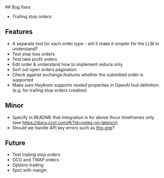 ## Bug fixes

- Trailing stop orders

## Features

- A separate tool for each order type - will it make it simpler for the LLM to understand?
- Test stop loss orders
- Test take profit orders
- Edit order & understand how to implement reduce only
- Sort out open orders pagination
- Check against exchange.features whether the submitted order is supported
- Make sure HeyAnon supports nested properties in OpenAI tool definition (e.g. for trailing stop orders creation)

## Minor

- Specify in README that integration is for above 1hour timeframes only (see https://docs.ccxt.com/#/?id=notes-on-latency)
- Should we handle API key errors such as [this one](https://d.pr/i/bKUK9j)?

## Future

- Test trailing stop orders
- OCO and TWAP orders
- Options trading
- Spot with margin
